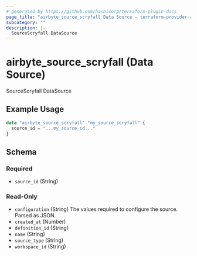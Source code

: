 ```yaml
---
# generated by https://github.com/hashicorp/terraform-plugin-docs
page_title: "airbyte_source_scryfall Data Source - terraform-provider-airbyte"
subcategory: ""
description: |-
  SourceScryfall DataSource
---
```


# airbyte_source_scryfall (Data Source)

SourceScryfall DataSource

## Example Usage

```terraform
data "airbyte_source_scryfall" "my_source_scryfall" {
  source_id = "...my_source_id..."
}
```

<!-- schema generated by tfplugindocs -->
## Schema

### Required

- `source_id` (String)

### Read-Only

- `configuration` (String) The values required to configure the source. Parsed as JSON.
- `created_at` (Number)
- `definition_id` (String)
- `name` (String)
- `source_type` (String)
- `workspace_id` (String)
